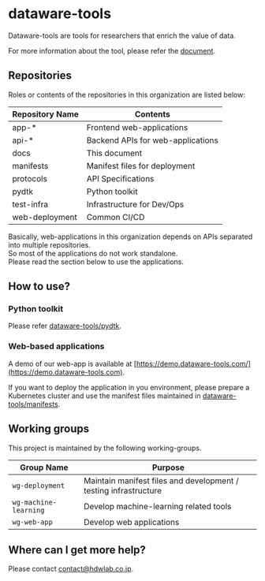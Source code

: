 # dataware-tools

Dataware-tools are tools for researchers that enrich the value of data.

For more information about the tool, please refer the [document](https://docs.dataware-tools.com).


## Repositories

Roles or contents of the repositories in this organization are listed below:

| Repository Name | Contents                          |
| --------------- | --------------------------------- |
| app-\*          | Frontend web-applications         |
| api-\*          | Backend APIs for web-applications |
| docs            | This document                     |
| manifests       | Manifest files for deployment     |
| protocols       | API Specifications                |
| pydtk           | Python toolkit                    |
| test-infra      | Infrastructure for Dev/Ops        |
| web-deployment  | Common CI/CD                      |

Basically, web-applications in this organization depends on APIs separated into multiple repositories.\
So most of the applications do not work standalone.\
Please read the section below to use the applications.


## How to use?

### Python toolkit

Please refer [dataware-tools/pydtk](https://github.com/dataware-tools/pydtk).

### Web-based applications

A demo of our web-app is available at [https://demo.dataware-tools.com/](https://demo.dataware-tools.com).

If you want to deploy the application in you environment, please prepare a Kubernetes cluster and use the manifest files maintained in [dataware-tools/manifests](https://github.com/dataware-tools/manifests).


## Working groups

This project is maintained by the following working-groups.

| Group Name            | Purpose                                                          |
| --------------------- | ---------------------------------------------------------------- |
| `wg-deployment`       | Maintain manifest files and development / testing infrastructure |
| `wg-machine-learning` | Develop machine-learning related tools                           |
| `wg-web-app`          | Develop web applications                                         |

## Where can I get more help?

Please contact [contact@hdwlab.co.jp](mailto:contact@hdwlab.co.jp).
